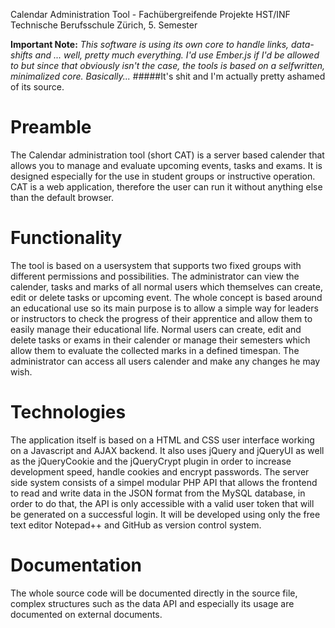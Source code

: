 Calendar Administration Tool - Fachübergreifende Projekte HST/INF Technische Berufsschule Zürich, 5. Semester

**Important Note:** *This software is using its own core to handle links, data-shifts and ... well, pretty much everything. I'd use Ember.js if I'd be allowed to but since that obviously isn't the case, the tools is based on a selfwritten, minimalized core. Basically...*
#####It's shit and I'm actually pretty ashamed of its source.

Preamble
===
The Calendar administration tool (short CAT) is a server based calender that allows you to manage and evaluate upcoming events, tasks and exams. It is designed especially for the use in student groups or instructive operation. CAT is a web application, therefore the user can run it without anything else than the default browser.

Functionality
===
The tool is based on a usersystem that supports two fixed groups with different permissions and possibilities. The administrator can view the calender, tasks and marks of all normal users which themselves can create, edit or delete tasks or upcoming event. The whole concept is based around an educational use so its main purpose is to allow a simple way for leaders or instructors to check the progress of their apprentice and allow them to easily manage their educational life.
Normal users can create, edit and delete tasks or exams in their calender or manage their semesters which allow them to evaluate the collected marks in a defined timespan. The administrator can access all users calender and make any changes he may wish.

Technologies
===
The application itself is based on a HTML and CSS user interface working on a Javascript and AJAX backend. It also uses jQuery and jQueryUI as well as the jQueryCookie and the jQueryCrypt plugin in order to increase development speed, handle cookies and encrypt passwords.
The server side system consists of a simpel modular PHP API that allows the frontend to read and write data in the JSON format from the MySQL database, in order to do that, the API is only accessible with a valid user token that will be generated on a successful login.
It will be developed using only the free text editor Notepad++ and GitHub as version control system.

Documentation
===
The whole source code will be documented directly in the source file, complex structures such as the data API and especially its usage are documented on external documents.
